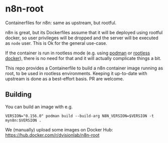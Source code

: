 # n8n-root
Containerfiles for n8n: same as upstream, but rootful.

n8n is great, but its Dockerfiles assume that it will be deployed using rootful
docker, so user privileges will be dropped and the server will be executed as
`node` user. This is Ok for the general use-case.

If the container is run in rootless mode (e.g. using [podman](https://podman.io)
or [rootless docker](https://docs.docker.com/engine/security/rootless/)), there
is no need for that and it will actually complicate things a bit.

This repo provides a Containerfile to build a n8n container image running as
root, to be used in rootless environments. Keeping it up-to-date with upstream
is done as a best-effort basis. PR are welcome.

## Building

You can build an image with e.g.

```
VERSION="0.156.0" podman build --build-arg N8N_VERSION=$VERSION -t myn8n:$VERSION .
```

We (manually) upload some images on Docker Hub: https://hub.docker.com/r/dvisionlab/n8n-root
